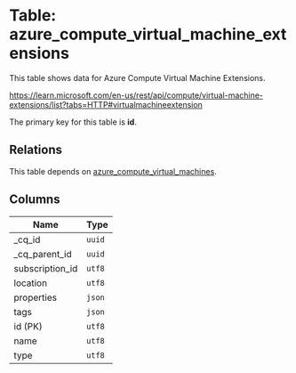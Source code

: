 # Table: azure_compute_virtual_machine_extensions

This table shows data for Azure Compute Virtual Machine Extensions.

https://learn.microsoft.com/en-us/rest/api/compute/virtual-machine-extensions/list?tabs=HTTP#virtualmachineextension

The primary key for this table is **id**.

## Relations

This table depends on [azure_compute_virtual_machines](azure_compute_virtual_machines).

## Columns

| Name          | Type          |
| ------------- | ------------- |
|_cq_id|`uuid`|
|_cq_parent_id|`uuid`|
|subscription_id|`utf8`|
|location|`utf8`|
|properties|`json`|
|tags|`json`|
|id (PK)|`utf8`|
|name|`utf8`|
|type|`utf8`|